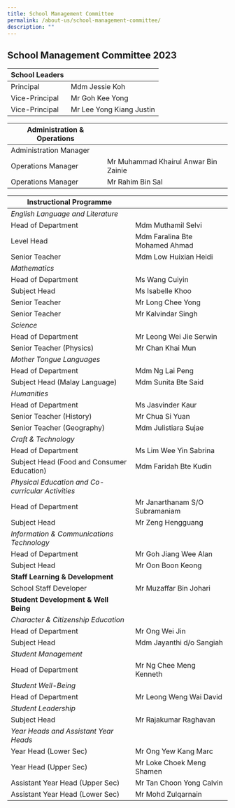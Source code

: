 ```yaml
---
title: School Management Committee
permalink: /about-us/school-management-committee/
description: ""
---
```

## School Management Committee 2023


| School Leaders |  | 
| -------- | -------- |
| Principal| Mdm Jessie Koh|
| Vice-Principal| Mr Goh Kee Yong|
|Vice-Principal| Mr Lee Yong Kiang Justin|


| Administration & Operations |  | 
| -------- | -------- |
|Administration Manager|
|Operations Manager|Mr Muhammad Khairul Anwar Bin Zainie |
|Operations Manager|Mr Rahim Bin Sal |

| Instructional Programme |  | 
| -------- | -------- |
| *English Language and Literature*| |
| Head of Department	| Mdm Muthamil Selvi|
| Level Head	| Mdm Faralina Bte Mohamed Ahmad|
|Senior Teacher| Mdm Low Huixian Heidi|
| *Mathematics*| |
| Head of Department	| Ms Wang Cuiyin|
|Subject Head | Ms Isabelle Khoo |
|Senior Teacher| Mr Long Chee Yong|
|Senior Teacher| Mr Kalvindar Singh|
| *Science*| |
| Head of Department	| Mr Leong Wei Jie Serwin|
|Senior Teacher (Physics)	|Mr Chan Khai Mun|
| *Mother Tongue Languages*| |
| Head of Department	| Mdm Ng Lai Peng|
|Subject Head (Malay Language)	| Mdm Sunita Bte Said|
| *Humanities*| |
| Head of Department	| Ms Jasvinder Kaur|
|Senior Teacher (History)		| Mr Chua Si Yuan|
|Senior Teacher (Geography)		| Mdm Julistiara Sujae|
| *Craft & Technology*| |
| Head of Department	| Ms Lim Wee Yin Sabrina|
|Subject Head (Food and Consumer Education)		| Mdm Faridah Bte Kudin|
| *Physical Education and Co-curricular Activities*| |
| Head of Department	| Mr Janarthanam S/O Subramaniam|
|Subject Head | Mr Zeng Hengguang|
| *Information & Communications Technology*| |
| Head of Department	| Mr Goh Jiang Wee Alan|
| Subject Head	| Mr Oon Boon Keong|
| **Staff Learning & Development**| |
| School Staff Developer		| Mr Muzaffar Bin Johari|
|**Student Development & Well Being**| |
|*Character & Citizenship Education*| |
| Head of Department			| Mr Ong Wei Jin|
| Subject Head				| Mdm Jayanthi d/o Sangiah|
|*Student Management*| |
| Head of Department			| Mr Ng Chee Meng Kenneth|
|*Student Well-Being*| |
| Head of Department			| Mr Leong Weng Wai David|
|*Student Leadership*| |
| Subject Head			| Mr Rajakumar Raghavan|
|*Year Heads and Assistant Year Heads*| |
| Year Head (Lower Sec)				| Mr Ong Yew Kang Marc|
|Year Head (Upper Sec)			| Mr Loke Choek Meng Shamen|
| Assistant Year Head (Upper Sec)					| Mr Tan Choon Yong Calvin|
| Assistant Year Head (Lower Sec)			| Mr Mohd Zulqarnain|